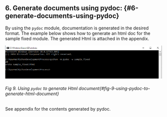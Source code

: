 ## 6\. Generate documents using pydoc: {#6-generate-documents-using-pydoc}

By using the `pydoc` module, documentation is generated in the desired format. The example below shows how to generate an html doc for the sample fixed module. The generated Html is attached in the appendix.

![](/media/image9.png)
###### Fig 9. Using `pydoc` to generate Html document{#fig-9-using-pydoc-to-generate-html-document}

See appendix for the contents generated by pydoc.
